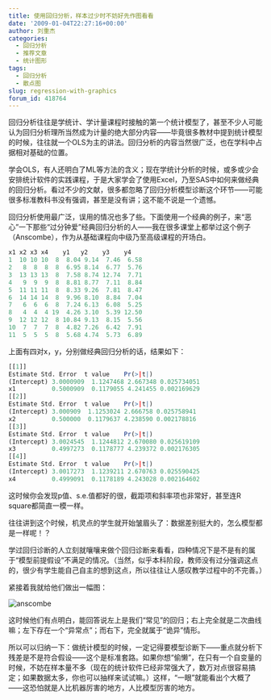 ```yaml
---
title: 使用回归分析，样本过少时不妨好先作图看看
date: '2009-01-04T22:27:16+00:00'
author: 刘重杰
categories:
  - 回归分析
  - 推荐文章
  - 统计图形
tags:
  - 回归分析
  - 散点图
slug: regression-with-graphics
forum_id: 418764
---
```


回归分析往往是学统计、学计量课程时接触的第一个统计模型了，甚至不少人可能认为回归分析理所当然成为计量的绝大部分内容——毕竟很多教材中提到统计模型的时候，往往就一个OLS为主的讲法。回归分析的内容当然很广泛，也在学科中占据相对基础的位置。

学会OLS，有人还明白了ML等方法的含义；现在学统计分析的时候，或多或少会安排统计软件的实践课程，于是大家学会了使用Excel，乃至SAS中如何来做经典的回归分析。看过不少的文献，很多都忽略了回归分析模型诊断这个环节——可能很多标准教科书没有强调，甚至是没有讲；这不能不说是一个遗憾。
<!--more-->

回归分析使用最广泛，误用的情况也多了些。下面使用一个经典的例子，来“恶心”一下那些“过分钟爱”经典回归分析的人——我在很多课堂上都举过这个例子（Anscombe），作为从基础课程向中级乃至高级课程的开场白。

```r
x1 x2 x3 x4    y1   y2    y3    y4
1  10 10 10  8  8.04 9.14  7.46  6.58
2   8  8  8  8  6.95 8.14  6.77  5.76
3  13 13 13  8  7.58 8.74 12.74  7.71
4   9  9  9  8  8.81 8.77  7.11  8.84
5  11 11 11  8  8.33 9.26  7.81  8.47
6  14 14 14  8  9.96 8.10  8.84  7.04
7   6  6  6  8  7.24 6.13  6.08  5.25
8   4  4  4 19  4.26 3.10  5.39 12.50
9  12 12 12  8 10.84 9.13  8.15  5.56
10  7  7  7  8  4.82 7.26  6.42  7.91
11  5  5  5  8  5.68 4.74  5.73  6.89
```

上面有四对x，y，分别做经典回归分析的话，结果如下：

```r
[[1]]
Estimate Std. Error  t value    Pr(>|t|)
(Intercept) 3.0000909  1.1247468 2.667348 0.025734051
x1          0.5000909  0.1179055 4.241455 0.002169629
[[2]]
Estimate Std. Error  t value    Pr(>|t|)
(Intercept) 3.000909  1.1253024 2.666758 0.025758941
x2          0.500000  0.1179637 4.238590 0.002178816
[[3]]
Estimate Std. Error  t value    Pr(>|t|)
(Intercept) 3.0024545  1.1244812 2.670080 0.025619109
x3          0.4997273  0.1178777 4.239372 0.002176305
[[4]]
Estimate Std. Error  t value    Pr(>|t|)
(Intercept) 3.0017273  1.1239211 2.670763 0.025590425
x4          0.4999091  0.1178189 4.243028 0.002164602
```

这时候你会发现p值、s.e.值都好的很，截距项和斜率项也非常好，甚至连R square都简直一模一样。

往往讲到这个时候，机灵点的学生就开始皱眉头了：数据差别挺大的，怎么模型都是一样呢！？

学过回归诊断的人立刻就嚷嚷来做个回归诊断来看看，四种情况下是不是有的属于“模型前提假设”不满足的情况。（当然，似乎本科阶段，教师没有过分强调这点的，很少有学生能自己自主的想到这点，所以往往让人感叹教学过程中的不完善。）

紧接着我就给他们做出一幅图：

![anscombe](https://uploads.cosx.org/2009/01/anscombe.png)

这时候他们有点明白，能回答说左上是我们“常见”的回归；右上完全就是二次曲线嘛；左下存在一个“异常点”；而右下，完全就属于“诡异”情形。

所以可以归纳一下：做统计模型的时候，一定记得要模型诊断下——重点就分析下残差是不是符合假设——这个是标准套路。如果你想“偷懒”，在只有一个自变量的时候，不妨在样本量不多（现在的统计软件已经非常强大了，数万对点很容易搞定；如果数据太多，你也可以抽样来试试嘛。）这样，“一眼”就能看出个大概了——这恐怕就是人比机器厉害的地方，人比模型厉害的地方。
